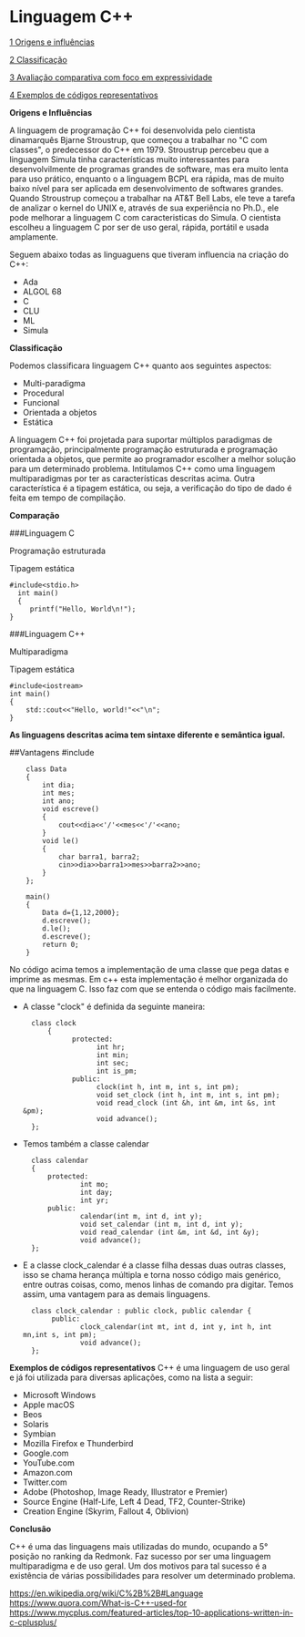 # Linguagem C++

[1 Origens e influências](#an-h2-header)

[2 Classificação](#an-h2-header)

[3 Avaliação comparativa com foco em expressividade](#an-h2-header)

[4 Exemplos de códigos representativos](#an-h2-header)


**Origens e Influências**

A linguagem de programação C++ foi desenvolvida pelo cientista dinamarquês Bjarne Stroustrup, que começou a trabalhar no "C
com classes", o predecessor do C++ em 1979. Stroustrup percebeu que a linguagem Simula tinha características muito interessantes
para desenvolvilmente de programas grandes de software, mas era muito lenta para uso prático, enquanto o a linguagem BCPL era
rápida, mas de muito baixo nível para ser aplicada em desenvolvimento de softwares grandes. Quando Stroustrup começou a
trabalhar na AT&T Bell Labs, ele teve a tarefa de analizar o kernel do UNIX e, através de sua experiência no Ph.D., ele pode
melhorar a linguagem C com caracteristicas do Simula. O cientista escolheu a linguagem C por ser de uso geral, rápida, portátil
e usada amplamente.

Seguem abaixo todas as linguaguens que tiveram influencia na criação do C++: 
* Ada
* ALGOL 68
* C
* CLU
* ML
* Simula

**Classificação**

Podemos classificara linguagem C++ quanto aos seguintes aspectos:
* Multi-paradigma
* Procedural
* Funcional
* Orientada a objetos
* Estática

A linguagem C++ foi projetada para suportar múltiplos paradigmas de programação, principalmente programação 
estruturada e programação orientada a objetos, que permite ao programador escolher a melhor solução para um
determinado problema. Intitulamos C++ como uma linguagem multiparadigmas por ter as características descritas acima.
Outra característica é a tipagem estática, ou seja, a verificação do tipo de dado é feita em tempo de compilação.

**Comparação**

###Linguagem C                                       

Programação estruturada 

   Tipagem estática   
   
    #include<stdio.h>				
	  int main()						
	  {						
	     printf("Hello, World\n!");		
    }			
    
###Linguagem C++

Multiparadigma

   Tipagem estática    
   
    #include<iostream>
    int main()
    {
        std::cout<<"Hello, world!"<<"\n";
    }
   **As linguagens descritas acima tem sintaxe diferente e semântica igual.**

##Vantagens
		#include <iostream>

		class Data
		{
			int dia;
			int mes;
			int ano;
			void escreve()
			{
				cout<<dia<<'/'<<mes<<'/'<<ano;
			}
			void le()
			{
				char barra1, barra2;
				cin>>dia>>barra1>>mes>>barra2>>ano;	
			}
		};

		main()
		{
			Data d={1,12,2000};
			d.escreve();
			d.le();
			d.escreve();
			return 0;
		}

No código acima temos a implementação de uma classe que pega datas e imprime as mesmas. Em c++ esta implementação é melhor
organizada do que na linguagem C. Isso faz com que se entenda o código mais facilmente.

- A classe "clock" é definida da seguinte maneira: 


		class clock
       		{ 
        	      protected: 
						int hr; 
						int min; 
						int sec; 
						int is_pm; 
        	      public: 
				 		clock(int h, int m, int s, int pm); 
			      		void set_clock (int h, int m, int s, int pm);  
			      		void read_clock (int &h, int &m, int &s, int &pm); 
			      		void advance(); 
		};
	
	
- Temos também a classe calendar

		class calendar
		{ 
			protected: 
					int mo; 
					int day; 
        			int yr; 
	  		public:
        			calendar(int m, int d, int y); 
        			void set_calendar (int m, int d, int y);  
					void read_calendar (int &m, int &d, int &y);  
					void advance();
		};
	
- E a classe clock_calendar é a classe filha dessas duas outras classes, isso se chama herança múltipla 
e torna nosso código mais genérico, entre outras coisas, como, menos linhas de comando pra digitar. Temos assim,
uma vantagem para as demais linguagens. 


        class clock_calendar : public clock, public calendar { 
        	 public: 
        	 		clock_calendar(int mt, int d, int y, int h, int mn,int s, int pm); 
        	 		void advance(); 
        };

**Exemplos de códigos representativos**
C++ é uma linguagem de uso geral e já foi utilizada para diversas aplicações, como na lista a seguir:

- Microsoft Windows
- Apple macOS
- Beos
- Solaris
- Symbian
- Mozilla Firefox e Thunderbird
- Google.com
- YouTube.com
- Amazon.com
- Twitter.com
- Adobe (Photoshop, Image Ready, Illustrator e Premier)
- Source Engine (Half-Life, Left 4 Dead, TF2, Counter-Strike)
- Creation Engine (Skyrim, Fallout 4, Oblivion)

**Conclusão**

C++ é uma das linguagens mais utilizadas do mundo, ocupando a 5° posição no ranking da Redmonk. Faz sucesso
por ser uma linguagem multiparadigma e de uso geral. Um dos motivos para tal sucesso é a existência de várias
possibilidades para resolver um determinado problema.

https://en.wikipedia.org/wiki/C%2B%2B#Language
https://www.quora.com/What-is-C++-used-for
https://www.mycplus.com/featured-articles/top-10-applications-written-in-c-cplusplus/

